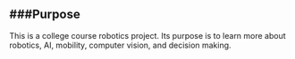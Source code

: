 ###Purpose
---
This is a college course robotics project. Its purpose is to learn more about robotics, AI, mobility, computer vision, and decision making.

